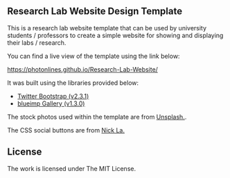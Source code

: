 ## Research Lab Website Design Template

This is a research lab website template that can be used by university students / professors to create a simple website
for showing and displaying their labs / research.


You can find a live view of the template using the link below:

https://photonlines.github.io/Research-Lab-Website/

It was built using the libraries provided below:

- [Twitter Bootstrap (v2.3.1)](https://github.com/twbs/bootstrap)
- [blueimp Gallery (v1.3.0)](https://github.com/blueimp/Gallery)

The stock photos used within the template are from [Unsplash.](https://unsplash.com/).

The CSS social buttons are from [Nick La.](http://webdesignerwall.com/tutorials/css-social-buttons)

## License

The work is licensed under The MIT License.
